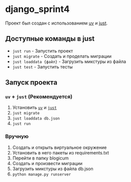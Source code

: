 # django_sprint4
Проект был создан с использованием [uv](https://docs.astral.sh/uv/) и [just](https://github.com/casey/just).

## Доступные команды в just
- `just run` - Запустить проект
- `just migrate` - Создать и проделать миграции
- `just loaddata {файл}` - Загрузить микстуры из файла
- `just test` - Запустить тесты

## Запуск проекта
### `uv` + `just` (Рекомендуется)
1) Установить [`uv`](https://github.com/casey/just) и [`just`](https://github.com/casey/just)
2) `just migrate`
3) `just loaddata db.json`
4) `just run`

### Вручную
1) Создать и открыть виртуальное окружение
2) Установить в него пакеты из requirements.txt
3) Перейти в папку blogicum
4) Создать и произвести миграции
5) Загрузить микстуры из файла db.json
6) `python manage.py runserver`